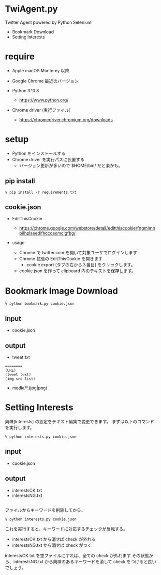 # TwiAgent.py

Twitter Agent powered by Python Selenium

- Bookmark Download
- Setting Interests

# require

- Apple macOS Monterey 以降

- Google Chrome 最近のバージョン

- Python 3.10.8
  - https://www.python.org/

- Chrome driver (実行ファイル)
  - https://chromedriver.chromium.org/downloads

# setup

- Python をインストールする
- Chrome driver を実行パスに設置する
  - バージョン更新が多いので $HOME/bin/ だと楽かも。

## pip install

```
% pip install -r requirements.txt
```

## cookie.json

- EditThisCookie
  - https://chrome.google.com/webstore/detail/editthiscookie/fngmhnnpilhplaeedifhccceomclgfbg/

- usage
   - Chrome で twitter.com を開いて対象ユーザでログインします
   - Chrome 拡張の EditThisCookie を開きます
      - cookie export (タブの右から３番目) をクリックします。
   - cookie.json を作って clipboard 内のテキストを保存します。

# Bookmark Image Download

```
% python bookmark.py cookie.json
```

## input

- cookie.json

## output

- tweet.txt
```
========
(URL)
(tweet text)
(img src list)
```

- media/*.(jpg|png)

# Setting Interests

興味(Interests) の設定をテキスト編集で変更できます。
まずは以下のコマンドを実行します。

```
% python interests.py cookie.json
```
## input

- cookie.json

## output

- interestsOK.txt
- interestsNG.txt

##

ファイルからキーワードを削除してから、

```
% python interests.py cookie.json
```

これを実行すると、キーワードに対応するチェックが反転する。

- interestsOK.txt から消せば check が外れる
- interestsNG.txt から消せば check がつく

interestsOK.txt を空ファイルにすれば、全ての check が外れます
その状態から、interestsNG.txt から興味のあるキーワードを消して
check をつけると良いでしょう。
